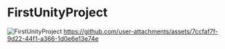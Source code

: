 # FirstUnityProject
![FirstUnityProject](https://github.com/user-attachments/assets/7e3fef4a-dae1-49b7-85c4-5d26bc0abec4)
https://github.com/user-attachments/assets/7ccfaf7f-9d22-44f1-a366-1d0e6e13e74e
